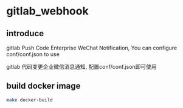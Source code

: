 # gitlab_webhook

## introduce
gitlab Push Code Enterprise WeChat Notification, You can configure conf/conf.json to use

gitlab 代码变更企业微信消息通知, 配置conf/conf.json即可使用

## build docker image
``` bash
make docker-build
```
